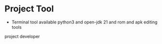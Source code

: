 # Project Tool

+ Terminal tool available python3 and open-jdk 21 and rom and apk editing tools

project developer
